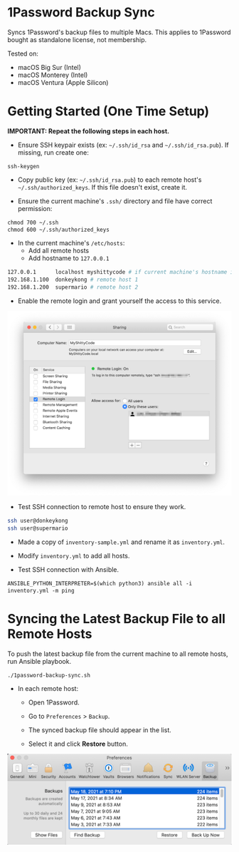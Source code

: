 # 1Password Backup Sync

Syncs 1Password's backup files to multiple Macs. This applies to 1Password bought as standalone license, not membership.

Tested on:
- macOS Big Sur (Intel)
- macOS Monterey (Intel)
- macOS Ventura (Apple Silicon)

# Getting Started (One Time Setup)

**IMPORTANT: Repeat the following steps in each host.**

- Ensure SSH keypair exists (ex: `~/.ssh/id_rsa` and `~/.ssh/id_rsa.pub`). If missing, run create one:

```shell
ssh-keygen
```

- Copy public key (ex: `~/.ssh/id_rsa.pub`) to each remote host's `~/.ssh/authorized_keys`. If this file doesn't exist,
  create it.

- Ensure the current machine's `.ssh/` directory and file have correct permission:

```shell
chmod 700 ~/.ssh
chmod 600 ~/.ssh/authorized_keys
```

- In the current machine's `/etc/hosts`:
  - Add all remote hosts
  - Add hostname to `127.0.0.1`

```bash
127.0.0.1      localhost myshittycode # if current machine's hostname is "myshittycode"
192.168.1.100  donkeykong # remote host 1
192.168.1.200  supermario # remote host 2
```

- Enable the remote login and grant yourself the access to this service.

![Remote login on Mac](docs/remote-login.png)

- Test SSH connection to remote host to ensure they work.

```bash
ssh user@donkeykong
ssh user@supermario
```

- Made a copy of `inventory-sample.yml` and rename it as `inventory.yml`.

- Modify `inventory.yml` to add all hosts.

- Test SSH connection with Ansible.

```shell
ANSIBLE_PYTHON_INTERPRETER=$(which python3) ansible all -i inventory.yml -m ping
```

# Syncing the Latest Backup File to all Remote Hosts

To push the latest backup file from the current machine to all remote hosts, run Ansible playbook.

```shell
./1password-backup-sync.sh
```

- In each remote host:

  - Open 1Password.

  - Go to `Preferences` > `Backup`.

  - The synced backup file should appear in the list.

  - Select it and click **Restore** button.

![Restore backup file](docs/1password-restore.png)
